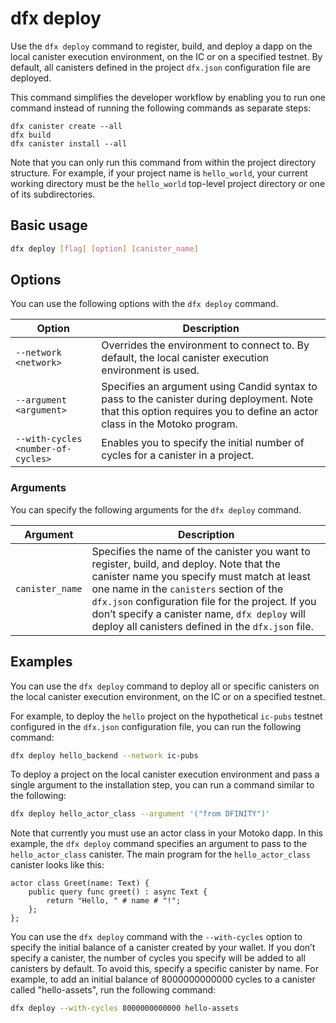 # dfx deploy

Use the `dfx deploy` command to register, build, and deploy a dapp on the local canister execution environment, on the IC or on a specified testnet. By default, all canisters defined in the project `dfx.json` configuration file are deployed.

This command simplifies the developer workflow by enabling you to run one command instead of running the following commands as separate steps:

    dfx canister create --all
    dfx build
    dfx canister install --all

Note that you can only run this command from within the project directory structure. For example, if your project name is `hello_world`, your current working directory must be the `hello_world` top-level project directory or one of its subdirectories.

## Basic usage

``` bash
dfx deploy [flag] [option] [canister_name]
```

## Options

You can use the following options with the `dfx deploy` command.

| Option                             | Description                                                                                                                                                                 |
|------------------------------------|-----------------------------------------------------------------------------------------------------------------------------------------------------------------------------|
| `--network <network>`              | Overrides the environment to connect to. By default, the local canister execution environment is used.                                                                      |
| `--argument <argument>`            | Specifies an argument using Candid syntax to pass to the canister during deployment. Note that this option requires you to define an actor class in the Motoko program. |
| `--with-cycles <number-of-cycles>` | Enables you to specify the initial number of cycles for a canister in a project.                                                                                            |

### Arguments

You can specify the following arguments for the `dfx deploy` command.

| Argument        | Description                                                                                                                                                                                                                                                                                                                                    |
|-----------------|------------------------------------------------------------------------------------------------------------------------------------------------------------------------------------------------------------------------------------------------------------------------------------------------------------------------------------------------|
| `canister_name` | Specifies the name of the canister you want to register, build, and deploy. Note that the canister name you specify must match at least one name in the `canisters` section of the `dfx.json` configuration file for the project. If you don’t specify a canister name, `dfx deploy` will deploy all canisters defined in the `dfx.json` file. |

## Examples

You can use the `dfx deploy` command to deploy all or specific canisters on the local canister execution environment, on the IC or on a specified testnet.

For example, to deploy the `hello` project on the hypothetical `ic-pubs` testnet configured in the `dfx.json` configuration file, you can run the following command:

``` bash
dfx deploy hello_backend --network ic-pubs
```

To deploy a project on the local canister execution environment and pass a single argument to the installation step, you can run a command similar to the following:

``` bash
dfx deploy hello_actor_class --argument '("from DFINITY")'
```

Note that currently you must use an actor class in your Motoko dapp. In this example, the `dfx deploy` command specifies an argument to pass to the `hello_actor_class` canister. The main program for the `hello_actor_class` canister looks like this:

    actor class Greet(name: Text) {
        public query func greet() : async Text {
            return "Hello, " # name # "!";
        };
    };

You can use the `dfx deploy` command with the `--with-cycles` option to specify the initial balance of a canister created by your wallet. If you don’t specify a canister, the number of cycles you specify will be added to all canisters by default. To avoid this, specify a specific canister by name. For example, to add an initial balance of 8000000000000 cycles to a canister called "hello-assets", run the following command:

``` bash
dfx deploy --with-cycles 8000000000000 hello-assets
```
